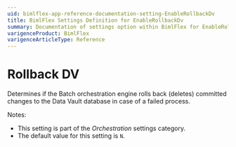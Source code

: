 ```yaml
---
uid: bimlflex-app-reference-documentation-setting-EnableRollbackDv
title: BimlFlex Settings Definition for EnableRollbackDv
summary: Documentation of settings option within BimlFlex for EnableRollbackDv
varigenceProduct: BimlFlex
varigenceArticleType: Reference
---
```


# Rollback DV

Determines if the Batch orchestration engine rolls back (deletes) committed changes to the Data Vault database in case of a failed process.

Notes:

* This setting is part of the *Orchestration* settings category.
* The default value for this setting is `N`.
